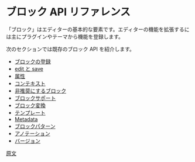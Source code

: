 <!-- 
# Block API Reference
 -->
# ブロック API リファレンス

<!-- 
Blocks are the fundamental element of the editor. They are the primary way in which plugins and themes can register their own functionality and extend the capabilities of the editor.

The following sections will walk you through the existing block APIs:
 -->
「ブロック」はエディターの基本的な要素です。エディターの機能を拡張するには主にプラグインやテーマから機能を登録します。

次のセクションでは既存のブロック API を紹介します。

<!-- 
-   [Block registration](/docs/designers-developers/developers/block-api/block-registration.md)
-   [Edit and Save](/docs/designers-developers/developers/block-api/block-edit-save.md)
-   [Attributes](/docs/designers-developers/developers/block-api/block-attributes.md)
-   [Context](/docs/designers-developers/developers/block-api/block-context.md)
-   [Deprecation](/docs/designers-developers/developers/block-api/block-deprecation.md)
-   [Supports](/docs/designers-developers/developers/block-api/block-supports.md)
-   [Transformations](/docs/designers-developers/developers/block-api/block-transforms.md)
-   [Templates](/docs/designers-developers/developers/block-api/block-templates.md)
-   [Metadata](/docs/designers-developers/developers/block-api/block-metadata.md)
-   [Block Patterns](/docs/designers-developers/developers/block-api/block-patterns.md)
-   [Annotations](/docs/designers-developers/developers/block-api/block-annotations.md)
-   [Versions](/docs/designers-developers/developers/block-api/versions.md)
 -->
- [ブロックの登録](https://ja.wordpress.org/team/handbook/block-editor/developers/block-api/block-registration/)
- [edit と save](https://ja.wordpress.org/team/handbook/block-editor/developers/block-api/block-edit-save/)
- [属性](https://ja.wordpress.org/team/handbook/block-editor/developers/block-api/block-attributes/)
- [コンテキスト](https://ja.wordpress.org/team/handbook/block-editor/developers/block-api/block-context/)
- [非推奨にするブロック](https://ja.wordpress.org/team/handbook/block-editor/developers/block-api/block-deprecation/)
- [ブロックサポート](https://ja.wordpress.org/team/handbook/block-editor/developers/block-api/block-supports/)
- [ブロック変換](https://ja.wordpress.org/team/handbook/developers/block-api/block-transforms)
- [テンプレート](https://ja.wordpress.org/team/handbook/developers/block-api/block-templates/)
- [Metadata](https://ja.wordpress.org/team/handbook/block-editor/developers/block-api/block-metadata/)
- [ブロックパターン](https://ja.wordpress.org/team/handbook/developers/block-api/block-patterns/)
- [アノテーション](https://ja.wordpress.org/team/handbook/developers/block-api/block-annotations/)
- [バージョン](https://ja.wordpress.org/team/handbook/block-editor/developers/block-api/versions/)

[原文](https://github.com/WordPress/gutenberg/blob/HEAD/docs/designers-developers/developers/block-api/README.md)